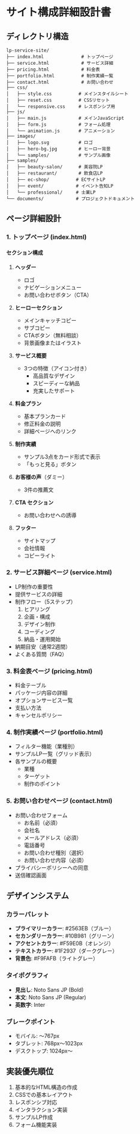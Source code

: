# サイト構成詳細設計書

## ディレクトリ構造
```
lp-service-site/
├── index.html              # トップページ
├── service.html            # サービス詳細
├── pricing.html            # 料金表
├── portfolio.html          # 制作実績一覧
├── contact.html            # お問い合わせ
├── css/
│   ├── style.css          # メインスタイルシート
│   ├── reset.css          # CSSリセット
│   └── responsive.css     # レスポンシブ用
├── js/
│   ├── main.js            # メインJavaScript
│   ├── form.js            # フォーム処理
│   └── animation.js       # アニメーション
├── images/
│   ├── logo.svg           # ロゴ
│   ├── hero-bg.jpg        # ヒーロー背景
│   └── samples/           # サンプル画像
├── samples/
│   ├── beauty-salon/      # 美容院LP
│   ├── restaurant/        # 飲食店LP
│   ├── ec-shop/          # ECサイトLP
│   ├── event/            # イベント告知LP
│   └── professional/     # 士業LP
└── documents/            # プロジェクトドキュメント
```

## ページ詳細設計

### 1. トップページ (index.html)
#### セクション構成
1. **ヘッダー**
   - ロゴ
   - ナビゲーションメニュー
   - お問い合わせボタン（CTA）

2. **ヒーローセクション**
   - メインキャッチコピー
   - サブコピー
   - CTAボタン（無料相談）
   - 背景画像またはイラスト

3. **サービス概要**
   - 3つの特徴（アイコン付き）
     - 高品質なデザイン
     - スピーディーな納品
     - 充実したサポート

4. **料金プラン**
   - 基本プランカード
   - 修正料金の説明
   - 詳細ページへのリンク

5. **制作実績**
   - サンプル3点をカード形式で表示
   - 「もっと見る」ボタン

6. **お客様の声**（ダミー）
   - 3件の推薦文

7. **CTA セクション**
   - お問い合わせへの誘導

8. **フッター**
   - サイトマップ
   - 会社情報
   - コピーライト

### 2. サービス詳細ページ (service.html)
- LP制作の重要性
- 提供サービスの詳細
- 制作フロー（5ステップ）
  1. ヒアリング
  2. 企画・構成
  3. デザイン制作
  4. コーディング
  5. 納品・運用開始
- 納期目安（通常2週間）
- よくある質問（FAQ）

### 3. 料金表ページ (pricing.html)
- 料金テーブル
- パッケージ内容の詳細
- オプションサービス一覧
- 支払い方法
- キャンセルポリシー

### 4. 制作実績ページ (portfolio.html)
- フィルター機能（業種別）
- サンプルLP一覧（グリッド表示）
- 各サンプルの概要
  - 業種
  - ターゲット
  - 制作のポイント

### 5. お問い合わせページ (contact.html)
- お問い合わせフォーム
  - お名前（必須）
  - 会社名
  - メールアドレス（必須）
  - 電話番号
  - お問い合わせ種別（選択）
  - お問い合わせ内容（必須）
- プライバシーポリシーへの同意
- 送信確認画面

## デザインシステム

### カラーパレット
- **プライマリーカラー**: #2563EB（ブルー）
- **セカンダリーカラー**: #10B981（グリーン）
- **アクセントカラー**: #F59E0B（オレンジ）
- **テキストカラー**: #1F2937（ダークグレー）
- **背景色**: #F9FAFB（ライトグレー）

### タイポグラフィ
- **見出し**: Noto Sans JP (Bold)
- **本文**: Noto Sans JP (Regular)
- **英数字**: Inter

### ブレークポイント
- モバイル: 〜767px
- タブレット: 768px〜1023px
- デスクトップ: 1024px〜

## 実装優先順位
1. 基本的なHTML構造の作成
2. CSSでの基本レイアウト
3. レスポンシブ対応
4. インタラクション実装
5. サンプルLP作成
6. フォーム機能実装